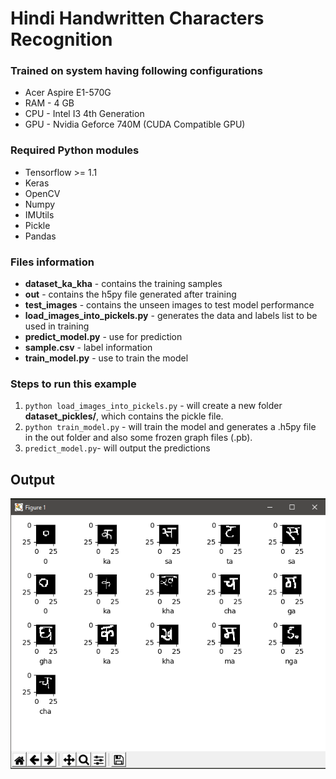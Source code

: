 # Hindi Handwritten Characters Recognition
### Trained on system having following configurations

 - Acer Aspire E1-570G
 - RAM - 4 GB
 - CPU - Intel I3 4th Generation
 - GPU - Nvidia Geforce 740M (CUDA Compatible GPU)

### Required Python modules
 - Tensorflow >= 1.1
 - Keras
 - OpenCV
 - Numpy
 - IMUtils
 -  Pickle
 - Pandas

### Files information

 - **dataset_ka_kha** - contains the training samples
 - **out** - contains the h5py file generated after training
 - **test_images** - contains the unseen images to test model performance
 - **load_images_into_pickels.py** - generates the data and labels list to be used in training
 - **predict_model.py** - use for prediction
 - **sample.csv** - label information
 - **train_model.py** - use to train the model

### Steps to run this example

 1. `python load_images_into_pickels.py` - will create a new folder **dataset_pickles/**, which contains the pickle file.
 2. `python train_model.py` -  will train the model and generates a .h5py file in the out folder and also some frozen graph files (.pb).
 3. `predict_model.py`- will output the predictions
## Output
![Output](https://github.com/satishp962/hindi_handwritten_characters_recognition/blob/master/output.PNG)

